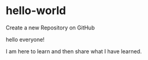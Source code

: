 # hello-world
Create a new Repository on GitHub

hello everyone!

I am here to learn and then share what I have learned. 
